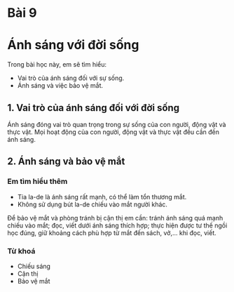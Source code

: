 # Bài 9
# Ánh sáng với đời sống

Trong bài học này, em sẽ tìm hiểu:
- Vai trò của ánh sáng đối với sự sống.
- Ánh sáng và việc bảo vệ mắt.

## 1. Vai trò của ánh sáng đối với đời sống
Ánh sáng đóng vai trò quan trọng trong sự sống của con người, động vật và thực vật. Mọi hoạt động của con người, động vật và thực vật đều cần đến ánh sáng.

## 2. Ánh sáng và bảo vệ mắt
### Em tìm hiểu thêm
- Tia la-de là ánh sáng rất mạnh, có thể làm tổn thương mắt.
- Không sử dụng bút la-de chiếu vào mắt người khác.

Để bảo vệ mắt và phòng tránh bị cận thị em cần: tránh ánh sáng quá mạnh chiếu vào mắt; đọc, viết dưới ánh sáng thích hợp; thực hiện được tư thế ngồi học đúng, giữ khoảng cách phù hợp từ mắt đến sách, vở,... khi đọc, viết.

### Từ khoá
- Chiếu sáng
- Cận thị
- Bảo vệ mắt
